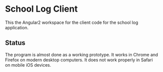
# School Log Client #

This the Angular2 workspace for the client code for the school log application.

## Status #

The program is almost done as a working prototype. It works in Chrome
and Firefox on modern desktop computers. It does not work properly in Safari
on mobile iOS devices.